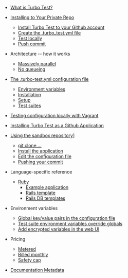 * [What is Turbo Test?](intro/what-is-turbo-test.md)

* [Installing to Your Private Repo](installing-to-private-repo/ipr-intro.md)
    * [Install Turbo Test to your Github account](installing-to-private-repo/ipr-github-installation.md)
    * [Create the .turbo_test.yml file](installing-to-private-repo/ipr-create-yaml-file.md)
    * [Test locally](installing-to-private-repo/ipr-test-locally.md)
    * [Push commit](installing-to-private-repo/ipr-push-commit.md)

* Architecture -- how it works
    * [Massively parallel](architecture/massively-parallel.md)
    * [No queueing](architecture/no-queueing.md)
    
    
* [The .turbo-test.yml configuration file](config-file/cf-intro.md)
    * [Environment variables](config-file/cf-env-vars-section.md)
    * [Installation](config-file/cf-install-section.md)
    * [Setup](config-file/cf-setup-section.md)
    * [Test suites](config-file/cf-test-suite-section.md)

* [Testing configuration locally with Vagrant](vagrant/testing-configuration-locally-with-vagrant.md)

* [Installing Turbo Test as a Github Application](github-app/github-app-installation.md)

* [Using the sandbox repository](sandbox/sandbox-intro.md)]
    * [git clone ...](sandbox/fork-or-clone-it.md)
    * [Install the application](sandbox/install-application.md)
    * [Edit the configuration file](sandbox/edit-config-file.md)
    * [Pushing your commit](sandbox/pushing-your-commit.md)
    
* Language-specific reference
    * [Ruby](lang/ruby.md)
        * [Example application](lang/ruby-example-app.md)
        * [Rails template](lang/ruby-rails-template.md)
        * [Rails DB templates](lang/ruby-rails-db-templates.md)
        
* Environment variables
    * [Global key/value pairs in the configuration file](env-vars/kv-pairs.md)
    * [Test suite environment variables override globals](env-vars/global-ovverrides.md)
    * [Add encrypted variables in the web UI](env-vars/encrypted-variables.md)
    
* Pricing
    * [Metered](pricing/metered.md)
    * [Billed monthly](pricing/billed-monthly.md)
    * [Safety cap](pricing/safety-cap.md)
    

* [Documentation Metadata](documentation-metadata.md)